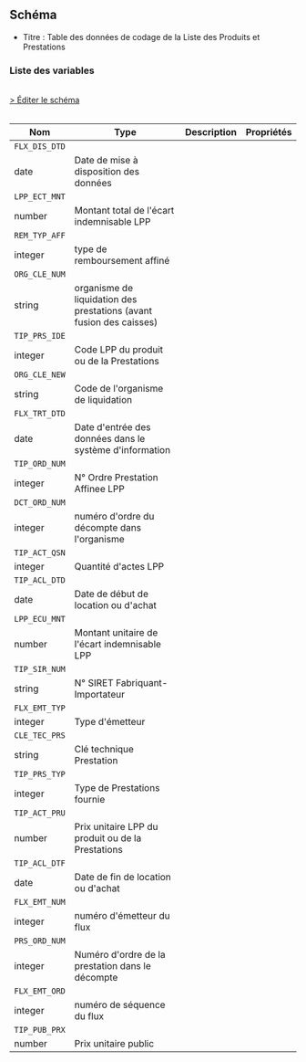 ## Schéma

- Titre : Table des données de codage de la Liste des Produits et Prestations

### Liste des variables
<br />
<div>
    <a href="https://gitlab.com/healthdatahub/schema-snds/edit/master/schemas/EGB/EB_TIP_F.json"  
    arget="_blank" rel="noopener noreferrer">> Éditer le schéma</a>
    <OutboundLink />
</div>
<br />

Nom|Type|Description|Propriétés
-|-|-|-
`FLX_DIS_DTD`|
date|Date de mise à disposition des données||
`LPP_ECT_MNT`|
number|Montant total de l&#x27;écart indemnisable LPP||
`REM_TYP_AFF`|
integer|type de remboursement affiné||
`ORG_CLE_NUM`|
string|organisme de liquidation des prestations (avant fusion des caisses)||
`TIP_PRS_IDE`|
integer|Code LPP du produit ou de la Prestations||
`ORG_CLE_NEW`|
string|Code de l&#x27;organisme de liquidation||
`FLX_TRT_DTD`|
date|Date d&#x27;entrée des données dans le système d&#x27;information||
`TIP_ORD_NUM`|
integer|N° Ordre Prestation Affinee LPP||
`DCT_ORD_NUM`|
integer|numéro d&#x27;ordre du décompte dans l&#x27;organisme||
`TIP_ACT_QSN`|
integer|Quantité d&#x27;actes LPP||
`TIP_ACL_DTD`|
date|Date de début de location ou d&#x27;achat||
`LPP_ECU_MNT`|
number|Montant unitaire de l&#x27;écart indemnisable LPP||
`TIP_SIR_NUM`|
string|N° SIRET Fabriquant-Importateur||
`FLX_EMT_TYP`|
integer|Type d&#x27;émetteur||
`CLE_TEC_PRS`|
string|Clé technique Prestation||
`TIP_PRS_TYP`|
integer|Type de Prestations fournie||
`TIP_ACT_PRU`|
number|Prix unitaire LPP du produit ou de la Prestations||
`TIP_ACL_DTF`|
date|Date de fin de location ou d&#x27;achat||
`FLX_EMT_NUM`|
integer|numéro d&#x27;émetteur du flux||
`PRS_ORD_NUM`|
integer|Numéro d&#x27;ordre de la prestation dans le décompte||
`FLX_EMT_ORD`|
integer|numéro de séquence du flux||
`TIP_PUB_PRX`|
number|Prix unitaire public||

